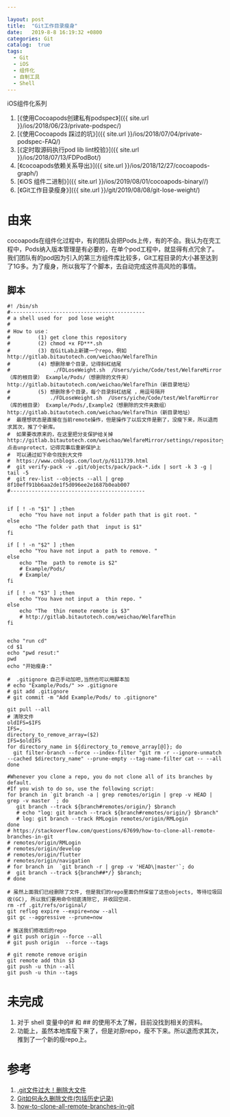 ```yaml
---

layout: post
title:  "Git工作目录瘦身"
date:   2019-8-8 16:19:32 +0800
categories: Git
catalog:  true
tags:
  - Git
  - iOS  
  - 组件化
  - 自制工具
  - Shell
---
```




iOS组件化系列

1.  [《使用Cocoapods创建私有podspec》]({{ site.url }}/ios/2018/06/23/private-podspec/) 
2.  [《使用Cocoapods 踩过的坑》]({{ site.url }}/ios/2018/07/04/private-podspec-FAQ/) 
3. [《定时取源码执行pod lib lint校验》]({{ site.url }}/ios/2018/07/13/FDPodBot/) 
4.  [《cocoapods依赖关系导出》]({{ site.url }}/ios/2018/12/27/cocoapods-graph/) 
5.  [《iOS 组件二进制》]({{ site.url }}/ios/2019/08/01/cocoapods-binary//) 
6.  [《Git工作目录瘦身》]({{ site.url }}/git/2019/08/08/git-lose-weight/) 



# 由来

cocoapods在组件化过程中，有的团队会把Pods上传，有的不会。我认为在壳工程中，Pods纳入版本管理是有必要的，在单个pod工程中，就显得有点冗余了。我们团队有的pod因为引入的第三方组件库比较多，Git工程目录的大小甚至达到了1G多。为了瘦身，所以我写了个脚本，去自动完成这件高风险的事情。

## 脚本

~~~shell
#! /bin/sh
#--------------------------------------------
# a shell used for  pod lose weight
#
# How to use：
#         (1) get clone this repository
#         (2) chmod +x FD***.sh
#         (3) 在GitLab上新建一个repo，例如 http://gitlab.bitautotech.com/weichao/WelfareThin
#         (4) 想删除单个目录，记得斜杠结尾
#              ./FDLoseWeight.sh  /Users/yiche/Code/test/WelfareMirror（库的根目录） Example/Pods/（想删除的文件夹） http://gitlab.bitautotech.com/weichao/WelfareThin（新目录地址）
#         (5) 想删除多个目录，每个目录斜杠结尾 ，用逗号隔开
#             ./FDLoseWeight.sh  /Users/yiche/Code/test/WelfareMirror（库的根目录） Example/Pods/,Example2（想删除的文件夹数组） http://gitlab.bitautotech.com/weichao/WelfareThin（新目录地址）
#  最理想状态是直接在当前remote操作，但是操作了以后文件是删了，没瘦下来，所以退而求其次，推了个新库。
#  如果要改原来的，在这里把分支保护给关掉http://gitlab.bitautotech.com/weichao/WelfareMirror/settings/repository  点击unprotect，记得完事后重新保护上
#  可以通过如下命令找到大文件
#  https://www.cnblogs.com/lout/p/6111739.html
#  git verify-pack -v .git/objects/pack/pack-*.idx | sort -k 3 -g | tail -5
#  git rev-list --objects --all | grep 8f10eff91bb6aa2de1f5d096ee2e1687b0eab007
#--------------------------------------------


if [ ! -n "$1" ] ;then
    echo "You have not input a folder path that is git root. "
else
    echo "The folder path that  input is $1"
fi

if [ ! -n "$2" ] ;then
    echo "You have not input a  path to remove. "
else
    echo "The  path to remote is $2"
    # Example/Pods/
    # Example/
fi

if [ ! -n "$3" ] ;then
    echo "You have not input a  thin repo. "
else
    echo "The  thin remote remote is $3"
    # http://gitlab.bitautotech.com/weichao/WelfareThin
fi


echo "run cd"
cd $1
echo "pwd resut:"
pwd
echo "开始瘦身:"

#  .gitignore 自己手动加吧,当然也可以用脚本加
# echo "Example/Pods/" >> .gitignore
# git add .gitignore
# git commit -m "Add Example/Pods/ to .gitignore"

git pull --all
# 清除文件
oldIFS=$IFS
IFS=,
directory_to_remove_array=($2)
IFS=$oldIFS
for directory_name in ${directory_to_remove_array[@]}; do
  git filter-branch --force --index-filter "git rm -r --ignore-unmatch --cached $directory_name" --prune-empty --tag-name-filter cat -- --all
done

#Whenever you clone a repo, you do not clone all of its branches by default.
#If you wish to do so, use the following script:
for branch in `git branch -a | grep remotes/origin | grep -v HEAD | grep -v master `; do
   git branch --track ${branch#remotes/origin/} $branch
   # echo "log: git branch --track ${branch#remotes/origin/} $branch"
   # log: git branch --track RMLogin remotes/origin/RMLogin
done
# https://stackoverflow.com/questions/67699/how-to-clone-all-remote-branches-in-git
# remotes/origin/RMLogin
# remotes/origin/develop
# remotes/origin/flutter
# remotes/origin/navigation
# for branch in  `git branch -r | grep -v 'HEAD\|master'`; do
#  git branch --track ${branch##*/} $branch;
# done

# 虽然上面我们已经删除了文件, 但是我们的repo里面仍然保留了这些objects, 等待垃圾回收(GC), 所以我们要用命令彻底清除它, 并收回空间.
rm -rf .git/refs/original/
git reflog expire --expire=now --all
git gc --aggressive --prune=now

# 推送我们修改后的repo
# git push origin --force --all
# git push origin  --force --tags

# git remote remove origin
git remote add thin $3
git push -u thin --all
git push -u thin --tags

~~~



# 未完成



1. 对于 shell 变量中的# 和 ## 的使用不太了解，目前没找到相关的资料。
2. 功能上，虽然本地库瘦下来了，但是对原repo，瘦不下来。所以退而求其次，推到了一个新的瘦repo上。

# 参考

1. [.git文件过大！删除大文件](https://www.cnblogs.com/lout/p/6111739.html)
2.  [Git如何永久删除文件(包括历史记录)](https://www.cnblogs.com/shines77/p/3460274.html)
3. [how-to-clone-all-remote-branches-in-git](https://stackoverflow.com/questions/67699/how-to-clone-all-remote-branches-in-git)

